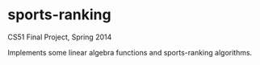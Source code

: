 # sports-ranking

CS51 Final Project, Spring 2014<br />

Implements some linear algebra functions and sports-ranking algorithms.
